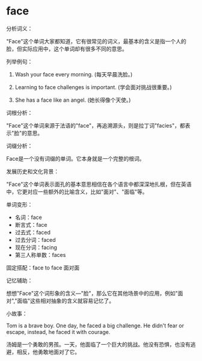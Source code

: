 # face

分析词义：

  

"Face"这个单词大家都知道，它有很常见的词义，最基本的含义是指一个人的脸，但实际应用中，这个单词却有很多不同的意思。

  

列举例句：

  

1.  Wash your face every morning. (每天早晨洗脸。)
    
      
    
2.  Learning to face challenges is important. (学会面对挑战很重要。)
    
      
    
3.  She has a face like an angel. (她长得像个天使。)
    
      
    

  

词根分析：

  

"Face"这个单词来源于法语的"face"，再追溯源头，则是拉丁词"facies"，都表示"脸"的意思。

  

词缀分析：

  

Face是一个没有词缀的单词。它本身就是一个完整的根词。

  

发展历史和文化背景：

  

"Face"这个单词表示面孔的基本意思相信在各个语言中都深深地扎根，但在英语中，它更对应一些额外的比喻含义，比如"面对"、"面临"等。

  

单词变形：

  

*   名词：face
*   断言式：face
*   过去式：faced
*   过去分词：faced
*   现在分词：facing
*   第三人称单数：faces

  

固定搭配：face to face 面对面

  

记忆辅助：

  

想想"Face"这个词形象的含义—"脸"，那么它在其他场景中的应用，例如"面对","面临"这些相对抽象的含义就容易记忆了。

  

小故事：

  

Tom is a brave boy. One day, he faced a big challenge. He didn't fear or escape, instead, he faced it with courage.

  

汤姆是一个勇敢的男孩。一天，他面临了一个巨大的挑战。他没有恐惧，也没有逃避，相反，他勇敢地面对了它。
